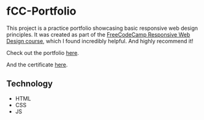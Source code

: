 # fCC-Portfolio
This project is a practice portfolio showcasing basic responsive web design principles. It was created as part of the [FreeCodeCamp Responsive Web Design course](https://www.freecodecamp.org/learn/2022/responsive-web-design/), which I found incredibly helpful. And highly recommend it!  

Check out the portfolio [here](https://miinamaaher1.github.io/fCC-Portfolio).

And the certificate [here](https://www.freecodecamp.org/certification/miinamaaher/responsive-web-design).

## Technology
- HTML
- CSS
- JS
